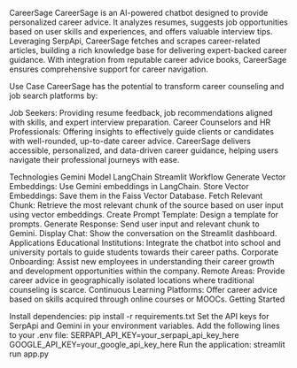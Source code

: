 CareerSage
CareerSage is an AI-powered chatbot designed to provide personalized career advice. It analyzes resumes, suggests job opportunities based on user skills and experiences, and offers valuable interview tips. Leveraging SerpApi, CareerSage fetches and scrapes career-related articles, building a rich knowledge base for delivering expert-backed career guidance. With integration from reputable career advice books, CareerSage ensures comprehensive support for career navigation.

Use Case
CareerSage has the potential to transform career counseling and job search platforms by:

Job Seekers: Providing resume feedback, job recommendations aligned with skills, and expert interview preparation.
Career Counselors and HR Professionals: Offering insights to effectively guide clients or candidates with well-rounded, up-to-date career advice.
CareerSage delivers accessible, personalized, and data-driven career guidance, helping users navigate their professional journeys with ease.

Technologies
Gemini Model
LangChain
Streamlit
Workflow
Generate Vector Embeddings: Use Gemini embeddings in LangChain.
Store Vector Embeddings: Save them in the Faiss Vector Database.
Fetch Relevant Chunk: Retrieve the most relevant chunk of the source based on user input using vector embeddings.
Create Prompt Template: Design a template for prompts.
Generate Response: Send user input and relevant chunk to Gemini.
Display Chat: Show the conversation on the Streamlit dashboard.
Applications
Educational Institutions: Integrate the chatbot into school and university portals to guide students towards their career paths.
Corporate Onboarding: Assist new employees in understanding their career growth and development opportunities within the company.
Remote Areas: Provide career advice in geographically isolated locations where traditional counseling is scarce.
Continuous Learning Platforms: Offer career advice based on skills acquired through online courses or MOOCs.
Getting Started

Install dependencies: pip install -r requirements.txt
Set the API keys for SerpApi and Gemini in your environment variables. Add the following lines to your .env file:
SERPAPI_API_KEY=your_serpapi_api_key_here
GOOGLE_API_KEY=your_google_api_key_here
Run the application: streamlit run app.py
